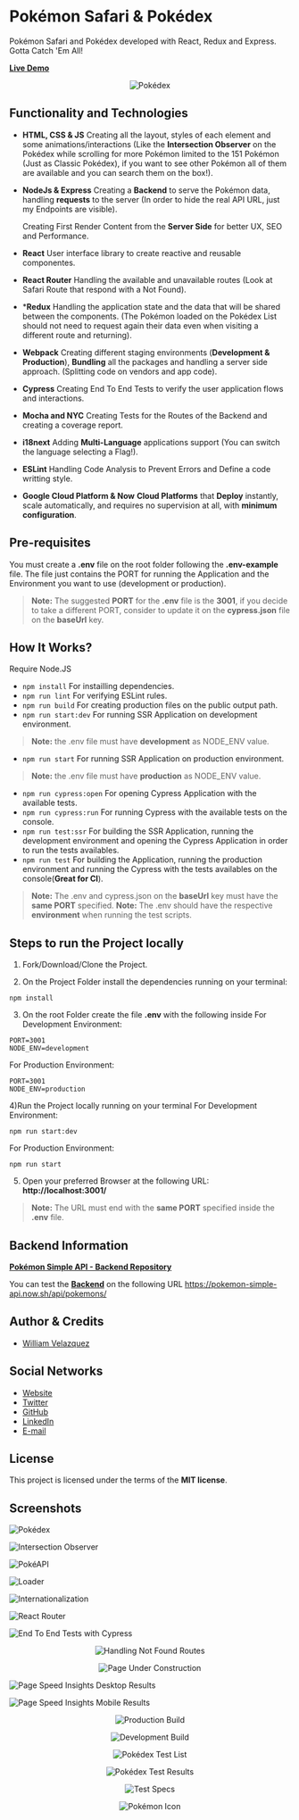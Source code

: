 # Pokémon Safari & Pokédex

Pokémon Safari and Pokédex developed with React, Redux and Express.
Gotta Catch 'Em All!

[**Live Demo**](http://35.224.28.63:3001/)

<p align='center'>
  <img src='./.readme-static/pokedex-readme.jpg' alt='Pokédex'/>
</p>

## Functionality and Technologies

- **HTML, CSS & JS**
  Creating all the layout, styles of each element and some animations/interactions 
  (Like the **Intersection Observer** on the Pokédex while scrolling for more Pokémon
  limited to the 151 Pokémon (Just as Classic Pokédex), if you want to see other Pokémon 
  all of them are available and you can search them on the box!).

- **NodeJs & Express**
  Creating a **Backend** to serve the Pokémon data, handling **requests** to the server 
  (In order to hide the real API URL, just my Endpoints are visible).

  Creating First Render Content from the **Server Side** for better UX, SEO and Performance.

- **React**
  User interface library to create reactive and reusable componentes.

- **React Router**
  Handling the available and unavailable routes (Look at Safari Route that respond with a Not Found).

- ***Redux**
  Handling the application state and the data that will be shared between the components.
  (The Pokémon loaded on the Pokédex List should not need to request again their data even when visiting
  a different route and returning).

- **Webpack**
  Creating different staging environments (**Development & Production**), **Bundling** all the packages and handling
  a server side approach. (Splitting code on vendors and app code).

- **Cypress**
  Creating End To End Tests to verify the user application flows and interactions.

- **Mocha and NYC**
  Creating Tests for the Routes of the Backend and creating a coverage report.

- **i18next**
  Adding **Multi-Language** applications support (You can switch the language selecting a Flag!).
  
- **ESLint**
  Handling Code Analysis to Prevent Errors and Define a code writting style.
  
- **Google Cloud Platform & Now**
  **Cloud Platforms** that **Deploy** instantly, scale automatically, and requires no supervision at all, with **minimum configuration**.

## Pre-requisites

You must create a **.env** file on the root folder following the **.env-example** file.
The file just contains the PORT for running the Application and the Environment you
want to use (development or production).
> **Note:** The suggested **PORT** for the **.env** file is the **3001**, if you decide to take a different PORT, consider to update it on the **cypress.json** file on the **baseUrl** key.

## How It Works?

Require Node.JS

* `npm install` For instailling dependencies.
* `npm run lint` For verifying ESLint rules.
* `npm run build` For creating production files on the public output path.
* `npm run start:dev` For running SSR Application on development environment.
> **Note:** the .env file must have **development** as NODE_ENV value.
* `npm run start` For running SSR Application on production environment.
> **Note:** the .env file must have **production** as NODE_ENV value.
* `npm run cypress:open` For opening Cypress Application with the available tests.
* `npm run cypress:run` For running Cypress with the available tests on the console.
* `npm run test:ssr` For building the SSR Application, running the development environment and opening the Cypress Application in order to run the tests availables.
* `npm run test` For building the Application, running the production environment and running the Cypress with the tests availables on the console(**Great for CI**).
> **Note:** The .env and cypress.json on the **baseUrl** key must have the **same PORT** specified.
> **Note:** The .env should have the respective **environment** when running the test scripts.

## Steps to run the Project locally

1) Fork/Download/Clone the Project.

2) On the Project Folder install the dependencies running on your terminal:
```
npm install 
```
3) On the root Folder create the file **.env** with the following inside
For Development Environment:
```
PORT=3001
NODE_ENV=development
```
For Production Environment:
```
PORT=3001
NODE_ENV=production
```
4)Run the Project locally running on your terminal
For Development Environment:
```
npm run start:dev
```
For Production Environment:
```
npm run start
```
5) Open your preferred Browser at the following URL:
**http://localhost:3001/**
> **Note:** The URL must end with the **same PORT** specified inside the **.env** file.

## Backend Information

[**Pokémon Simple API - Backend Repository**](https://github.com/WilliamVelazquez/pokemon-simple-api)

You can test the [**Backend**](https://pokemon-simple-api.now.sh/api/pokemons/) on the following URL https://pokemon-simple-api.now.sh/api/pokemons/

## Author & Credits

- [William Velazquez](https://twitter.com/@WilliamVlazquez)

## Social Networks

- [Website](https://williamvelazquez.com/)
- [Twitter](https://twitter.com/@WilliamVlazquez)
- [GitHub](https://github.com/WilliamVelazquez)
- [LinkedIn](https://www.linkedin.com/in/williamvelazquez/)
- [E-mail](mailto:info@williamvelazquez.com)

## License

This project is licensed under the terms of the **MIT license**.

## Screenshots

![Pokédex](./.readme-static/pokedex.png)

![Intersection Observer](./.readme-static/intersection-observer.png)

![PokéAPI](./.readme-static/pokeapi.png)

![Loader](./.readme-static/loader.png)

![Internationalization](./.readme-static/internationalization.png)

![React Router](./.readme-static/router.png)

![End To End Tests with Cypress](./.readme-static/end-to-end-tests.png)

<p align='center'>
  <img src='./.readme-static/handling-not-found.png' alt='Handling Not Found Routes'/>
</p>

<p align='center'>
  <img src='./.readme-static/page-in-progress.png' alt='Page Under Construction'/>
</p>

![Page Speed Insights Desktop Results](./.readme-static/page-speed-insights-desktop.png)

![Page Speed Insights Mobile Results](./.readme-static/page-speed-insights-mobile.png)

<p align='center'>
  <img src='./.readme-static/production-build.png' alt='Production Build'/>
</p>

<p align='center'>
  <img src='./.readme-static/development-build.png' alt='Development Build'/>
</p>

<p align='center'>
  <img src='./.readme-static/pokedex-test-list.png' alt='Pokédex Test List'/>
</p>

<p align='center'>
  <img src='./.readme-static/pokedex-test-results.png' alt='Pokédex Test Results'/>
</p>

<p align='center'>
  <img src='./.readme-static/test-specs.png' alt='Test Specs'/>
</p>

<p align='center'>
  <img src='./.readme-static/icon.png' alt='Pokémon Icon'/>
</p>
